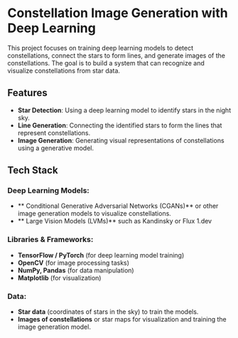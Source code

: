 # Constellation Image Generation with Deep Learning

This project focuses on training deep learning models to detect constellations, connect the stars to form lines, and generate images of the constellations. The goal is to build a system that can recognize and visualize constellations from star data.

## Features

- **Star Detection**: Using a deep learning model to identify stars in the night sky.
- **Line Generation**: Connecting the identified stars to form the lines that represent constellations.
- **Image Generation**: Generating visual representations of constellations using a generative model.

## Tech Stack

### Deep Learning Models:


- ** Conditional Generative Adversarial Networks (CGANs)** or other image generation models to visualize constellations.
- ** Large Vision Models (LVMs)** such as Kandinsky or Flux 1.dev

### Libraries & Frameworks:

- **TensorFlow / PyTorch** (for deep learning model training)
- **OpenCV** (for image processing tasks)
- **NumPy, Pandas** (for data manipulation)
- **Matplotlib** (for visualization)

### Data:

- **Star data** (coordinates of stars in the sky) to train the models.
- **Images of constellations** or star maps for visualization and training the image generation model.

